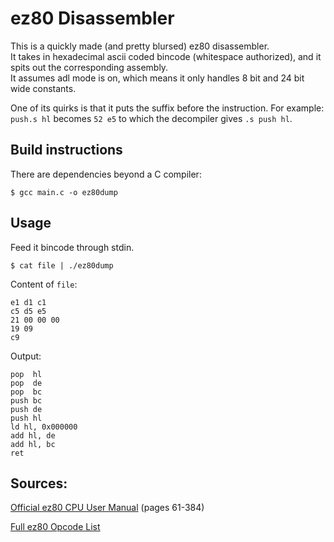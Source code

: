 # ez80 Disassembler

This is a quickly made (and pretty blursed) ez80 disassembler.  
It takes in hexadecimal ascii coded bincode (whitespace authorized), and it spits out the corresponding assembly.  
It assumes adl mode is on, which means it only handles 8 bit and  24 bit wide constants.

One of its quirks is that it puts the suffix before the instruction. 
For example: `push.s hl` becomes `52 e5` to which the decompiler gives `.s push hl`.

## Build instructions

There are dependencies beyond a C compiler:
```
$ gcc main.c -o ez80dump
```

## Usage

Feed it bincode through stdin.

```
$ cat file | ./ez80dump
```

Content of `file`: 
```
e1 d1 c1
c5 d5 e5
21 00 00 00
19 09
c9
```

Output:
```
pop  hl
pop  de
pop  bc
push bc
push de
push hl
ld hl, 0x000000
add hl, de
add hl, bc
ret
```

## Sources:

[Official ez80 CPU User Manual](http://www.zilog.com/docs/um0077.pdf) (pages 61-384)

[Full ez80 Opcode List](https://mdfs.net/Docs/Comp/eZ80/OpList)
